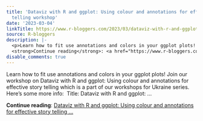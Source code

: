 ```yaml
---
title: 'Dataviz with R and ggplot: Using colour and annotations for effective story
  telling workshop'
date: '2023-03-04'
linkTitle: https://www.r-bloggers.com/2023/03/dataviz-with-r-and-ggplot-using-colour-and-annotations-for-effective-story-telling-workshop/
source: R-bloggers
description: |-
  <p>Learn how to fit use annotations and colors in your ggplot plots! Join our workshop on Dataviz with R and ggplot: Using colour and annotations for effective story telling which is a part of our workshops for Ukraine series.  Here’s some more info:  Title: Dataviz with R and ggplot: ...</p>
  <strong>Continue reading</strong>: <a href="https://www.r-bloggers.com/2023/03/dataviz-with-r-and-ggplot-using-colour-and-annotations-for-effective-story-telling-workshop/">Dataviz with R and ggplot: Using colour and annotations for effective story telling ...
disable_comments: true
---
```

<p>Learn how to fit use annotations and colors in your ggplot plots! Join our workshop on Dataviz with R and ggplot: Using colour and annotations for effective story telling which is a part of our workshops for Ukraine series.  Here’s some more info:  Title: Dataviz with R and ggplot: ...</p>
<strong>Continue reading</strong>: <a href="https://www.r-bloggers.com/2023/03/dataviz-with-r-and-ggplot-using-colour-and-annotations-for-effective-story-telling-workshop/">Dataviz with R and ggplot: Using colour and annotations for effective story telling ...